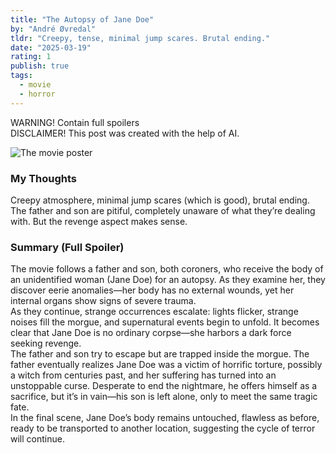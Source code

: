 ```yaml
---
title: "The Autopsy of Jane Doe"
by: "André Øvredal"
tldr: "Creepy, tense, minimal jump scares. Brutal ending."
date: "2025-03-19"
rating: 1
publish: true
tags:
  - movie
  - horror
---
```


WARNING! Contain full spoilers  
DISCLAIMER! This post was created with the help of AI.

![The movie poster](/posts/2025-0319-the-autopsy-of-jane-doe.webp)

### My Thoughts  
Creepy atmosphere, minimal jump scares (which is good), brutal ending. The father and son are pitiful, completely unaware of what they’re dealing with. But the revenge aspect makes sense. 
### Summary (Full Spoiler)  
The movie follows a father and son, both coroners, who receive the body of an unidentified woman (Jane Doe) for an autopsy. As they examine her, they discover eerie anomalies—her body has no external wounds, yet her internal organs show signs of severe trauma.  
As they continue, strange occurrences escalate: lights flicker, strange noises fill the morgue, and supernatural events begin to unfold. It becomes clear that Jane Doe is no ordinary corpse—she harbors a dark force seeking revenge.  
The father and son try to escape but are trapped inside the morgue. The father eventually realizes Jane Doe was a victim of horrific torture, possibly a witch from centuries past, and her suffering has turned into an unstoppable curse. Desperate to end the nightmare, he offers himself as a sacrifice, but it’s in vain—his son is left alone, only to meet the same tragic fate.  
In the final scene, Jane Doe’s body remains untouched, flawless as before, ready to be transported to another location, suggesting the cycle of terror will continue.